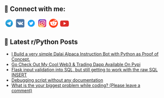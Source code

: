 ## 🔎 Connect with me:
[<img src="https://github.com/bullbesh/bullbesh/blob/main/images/Telegram.png" width="32" height="32" />](https://t.me/bullbesh)
[<img src="https://github.com/bullbesh/bullbesh/blob/main/images/VK.png" width="32" height="32" />](https://vk.com/bullbesh)
[<img src="https://github.com/bullbesh/bullbesh/blob/main/images/Twitter.png" width="32" height="32" />](https://twitter.com/bullbesh1)
[<img src="https://github.com/bullbesh/bullbesh/blob/main/images/Instagram.png" width="32" height="32" />](https://www.instagram.com/bullbesh)
[<img src="https://github.com/bullbesh/bullbesh/blob/main/images/Reddit.png" width="32" height="32" />](https://www.reddit.com/user/bullbesh)
[<img src="https://github.com/bullbesh/bullbesh/blob/main/images/YouTube.png" width="32" height="32" />](https://www.youtube.com/channel/UCtfjRs6uzgq5mfm8S06WTcg)

## 📕 Latest r/Python Posts
<!-- BLOG-POST-LIST:START -->
- [I Build a very simple Dalai Alpaca Instruction Bot with Python as Proof of Concept.](https://www.reddit.com/r/Python/comments/12410iw/i_build_a_very_simple_dalai_alpaca_instruction/)
- [Go Check Out My Cool Web3 &amp; Trading Dapp Available On Pypi](https://www.reddit.com/r/Python/comments/123zpbs/go_check_out_my_cool_web3_trading_dapp_available/)
- [Flask input validation into SQL, but still getting to work with the raw SQL INSERT](https://www.reddit.com/r/Python/comments/123zdiu/flask_input_validation_into_sql_but_still_getting/)
- [Debugging script without any documentation](https://www.reddit.com/r/Python/comments/123yxks/debugging_script_without_any_documentation/)
- [What is the your biggest problem while coding? &lpar;Please leave a comment&rpar;](https://www.reddit.com/r/Python/comments/123xkuf/what_is_the_your_biggest_problem_while_coding/)
<!-- BLOG-POST-LIST:END -->
